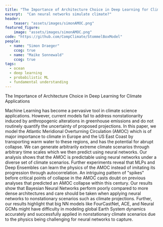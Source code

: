 ```yaml
---
title: "The Importance of Architecture Choice in Deep Learning for Climate Applications"
excerpt:  "Can neural networks simulate climate?"
header:
    teaser: "assets/images/simonAMOC.png"
featured_figure: 
    image: "assets/images/simonAMOC.png"
code: "https://github.com/CompClimate/StommelBoxModel"
people:
  - name: "Simon Draeger"
    ccog: true
  - name: "Maike Sonnewald"
    ccog: true
tags:
  - ocean
  - deep learning
  - probabilistic ML
  - fundamental understanding
---
```

The Importance of Architecture Choice in Deep Learning for Climate Applications

Machine Learning has become a pervasive tool in climate science applications. However, current models fail to address nonstationarity induced by anthropogenic
alterations in greenhouse emissions and do not routinely quantify the uncertainty of proposed projections. In this paper, we model the Atlantic Meridional Overturning
Circulation (AMOC) which is of major importance to climate in Europe and the US East  Coast by transporting warm water to these regions, and has the potential for abrupt collapse. We can generate arbitrarily
extreme climate scenarios through arbitrary time scales which we then predict using neural networks. Our analysis shows that the AMOC is predictable using neural networks
under a diverse set of climate scenarios. Further experiments reveal that MLPs and Deep Ensembles can learn the physics of the AMOC instead of imitating its progression through
autocorrelation. An intriguing pattern of "spikes" before critical points of collapse in the AMOC casts doubt on previous analyses that predicted an AMOC collapse within this century.
Our results show that Bayesian Neural Networks perform poorly compared to more dense architectures and care should be taken when applying neural networks to nonstationary scenarios such as climate
projections. Further, our results highlight that big NN models like FourCastNet, ACE, and Neural GCMs might have difficulty in modeling global Earth System dynamics accurately and successfully applied in nonstationary
climate scenarios due to the physics being challenging for neural networks to capture.
